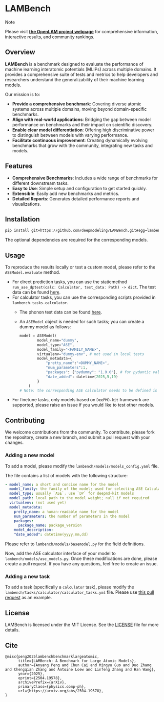 # LAMBench

> [!NOTE]
> Please visit [**the OpenLAM project webpage**](https://www.aissquare.com/openlam?tab=Benchmark) for comprehensive information, interactive results, and community rankings.

## Overview

**LAMBench** is a benchmark designed to evaluate the performance of machine learning interatomic potentials (MLIPs) across multiple domains. It provides a comprehensive suite of tests and metrics to help developers and researchers understand the generalizability of their machine learning models.

Our mission is to:

- **Provide a comprehensive benchmark**: Covering diverse atomic systems across multiple domains, moving beyond domain-specific benchmarks.
- **Align with real-world applications**: Bridging the gap between model performance on benchmarks and their impact on scientific discovery.
- **Enable clear model differentiation**: Offering high discriminative power to distinguish between models with varying performance.
- **Facilitate continuous improvement**: Creating dynamically evolving benchmarks that grow with the community, integrating new tasks and models.

## Features

- **Comprehensive Benchmarks**: Includes a wide range of benchmarks for different downstream tasks.
- **Easy to Use**: Simple setup and configuration to get started quickly.
- **Extensible**: Easily add new benchmarks and metrics.
- **Detailed Reports**: Generates detailed performance reports and visualizations.

## Installation

```bash
pip install git+https://github.com/deepmodeling/LAMBench.git#egg=lambench[deepmd,mace,sevenn,orb]
```

The optional dependencies are required for the corresponding models.

## Usage

To reproduce the results locally or test a custom model, please refer to the `ASEModel.evaluate` method.

- For direct prediction tasks, you can use the staticmethod `run_ase_dptest(calc: Calculator, test_data: Path) -> dict`. The test data can be found [here](https://www.aissquare.com/datasets/detail?pageType=datasets&name=LAMBench-TestData-v1&id=295).
- For calculator tasks, you can use the corresponding scripts provided in `lambench.tasks.calculator`.
  - The phonon test data can be found [here](https://www.aissquare.com/datasets/detail?pageType=datasets&name=LAMBench-Phonon-MDR&id=310).
  - An `ASEModel` object is needed for such tasks; you can create a dummy model as follows:

    ```python
    model = ASEModel(
            model_name="dummy",
            model_type="ASE",
            model_family="<FAMILY_NAME>",
            virtualenv="dummy-env", # not used in local tests
            model_metadata={
                "pretty_name":"<DUMMY_NAME>",
                "num_parameters":1,
                "packages": {"pydummy": "1.0.0"}, # for pydantic validations
                "date_added": datetime(2025,5,19)
            }
        )
    # Note: the corresponding ASE calculator needs to be defined in ASEModel.calc.
    ```
- For finetune tasks, only models based on `DeePMD-kit` framework are supported, please raise an issue if you would like to test other models.

## Contributing

We welcome contributions from the community. To contribute, please fork the repository, create a new branch, and submit a pull request with your changes.

### Adding a new model

To add a model, please modify the `lambench/models/models_config.yaml` file.

The file contains a list of models with the following structure:

  ```yaml
  - model_name: a short and concise name for the model
    model_family: the family of the model; used for selecting ASE Calculator in `ase_models.py`
    model_type: usually `ASE`; use `DP` for deepmd-kit models
    model_path: local path to the model weight; null if not required
    virtualenv: (not used yet)
    model_metadata:
      pretty_name: a human-readable name for the model
      num_parameters: the number of parameters in the model
      packages:
        package_name: package_version
      model_description:
      "date_added": datetime(yyyy,mm,dd)
  ```

Please refer to `lambench/models/basemodel.py` for the field definitions.

Now, add the ASE calculator interface of your model to `lambench/models/ase_models.py`.
Once these modifications are done, please create a pull request. If you have any questions, feel free to create an issue.

### Adding a new task

To add a task (specifically a `calculator` task), please modify the `lambench/tasks/calculator/calculator_tasks.yml` file. Please use [this pull request](https://github.com/deepmodeling/LAMBench/pull/89) as an example.

## License

LAMBench is licensed under the MIT License. See the [LICENSE](LICENSE) file for more details.


## Cite
```
@misc{peng2025lambenchbenchmarklargeatomic,
      title={LAMBench: A Benchmark for Large Atomic Models},
      author={Anyang Peng and Chun Cai and Mingyu Guo and Duo Zhang and Chengqian Zhang and Antoine Loew and Linfeng Zhang and Han Wang},
      year={2025},
      eprint={2504.19578},
      archivePrefix={arXiv},
      primaryClass={physics.comp-ph},
      url={https://arxiv.org/abs/2504.19578},
}
```
